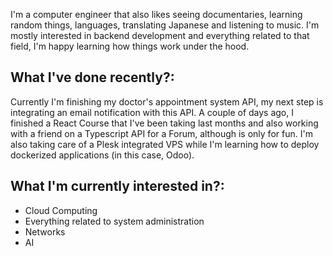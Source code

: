 
I'm a computer engineer that also likes seeing documentaries, learning random things, languages, translating Japanese and listening to music.
I'm mostly interested in backend development and everything related to that field, I'm happy learning how things work under the hood. 

## What I've done recently?:
Currently I'm finishing my doctor's appointment system API, my next step is integrating an email notification with this API. 
A couple of days ago, I finished a React Course that I've been taking last months and also working with a friend on a Typescript API for a Forum, although is only for fun.
I'm also taking care of a Plesk integrated VPS while I'm learning how to deploy dockerized applications (in this case, Odoo).

## What I'm currently interested in?:
* Cloud Computing
* Everything related to system administration
* Networks
* AI





<!--
**Flz14/Flz14** is a ✨ _special_ ✨ repository because its `README.md` (this file) appears on your GitHub profile.

Here are some ideas to get you started:

- 🔭 I’m currently working on ...
- 🌱 I’m currently learning ...
- 👯 I’m looking to collaborate on ...
- 🤔 I’m looking for help with ...
- 💬 Ask me about ...
- 📫 How to reach me: ...
- 😄 Pronouns: ...
- ⚡ Fun fact: ...
-->




